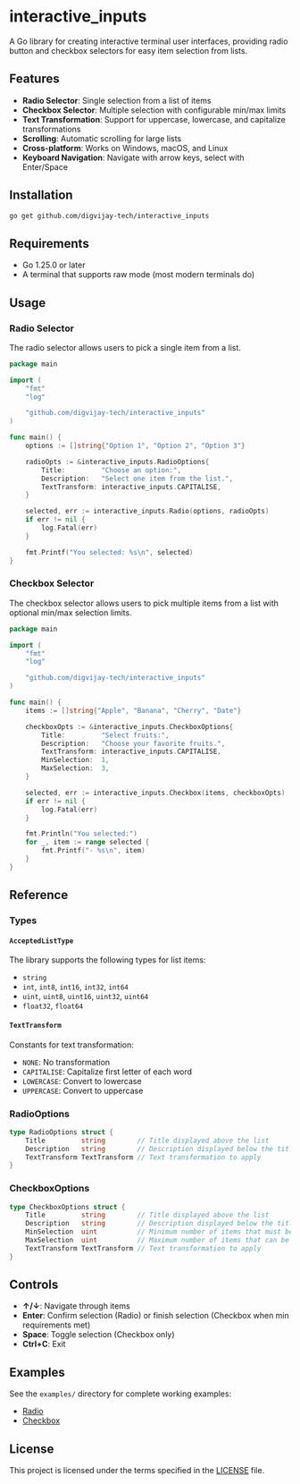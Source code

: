 # interactive_inputs

A Go library for creating interactive terminal user interfaces, providing radio button and checkbox selectors for easy item selection from lists.

## Features

- **Radio Selector**: Single selection from a list of items
- **Checkbox Selector**: Multiple selection with configurable min/max limits
- **Text Transformation**: Support for uppercase, lowercase, and capitalize transformations
- **Scrolling**: Automatic scrolling for large lists
- **Cross-platform**: Works on Windows, macOS, and Linux
- **Keyboard Navigation**: Navigate with arrow keys, select with Enter/Space

## Installation

```bash
go get github.com/digvijay-tech/interactive_inputs
```

## Requirements

- Go 1.25.0 or later
- A terminal that supports raw mode (most modern terminals do)

## Usage

### Radio Selector

The radio selector allows users to pick a single item from a list.

```go
package main

import (
    "fmt"
    "log"

    "github.com/digvijay-tech/interactive_inputs"
)

func main() {
    options := []string{"Option 1", "Option 2", "Option 3"}

    radioOpts := &interactive_inputs.RadioOptions{
        Title:         "Choose an option:",
        Description:   "Select one item from the list.",
        TextTransform: interactive_inputs.CAPITALISE,
    }

    selected, err := interactive_inputs.Radio(options, radioOpts)
    if err != nil {
        log.Fatal(err)
    }

    fmt.Printf("You selected: %s\n", selected)
}
```

### Checkbox Selector

The checkbox selector allows users to pick multiple items from a list with optional min/max selection limits.

```go
package main

import (
    "fmt"
    "log"

    "github.com/digvijay-tech/interactive_inputs"
)

func main() {
    items := []string{"Apple", "Banana", "Cherry", "Date"}

    checkboxOpts := &interactive_inputs.CheckboxOptions{
        Title:         "Select fruits:",
        Description:   "Choose your favorite fruits.",
        TextTransform: interactive_inputs.CAPITALISE,
        MinSelection:  1,
        MaxSelection:  3,
    }

    selected, err := interactive_inputs.Checkbox(items, checkboxOpts)
    if err != nil {
        log.Fatal(err)
    }

    fmt.Println("You selected:")
    for _, item := range selected {
        fmt.Printf("- %s\n", item)
    }
}
```

## Reference

### Types

#### `AcceptedListType`

The library supports the following types for list items:
- `string`
- `int`, `int8`, `int16`, `int32`, `int64`
- `uint`, `uint8`, `uint16`, `uint32`, `uint64`
- `float32`, `float64`

#### `TextTransform`

Constants for text transformation:
- `NONE`: No transformation
- `CAPITALISE`: Capitalize first letter of each word
- `LOWERCASE`: Convert to lowercase
- `UPPERCASE`: Convert to uppercase

### RadioOptions

```go
type RadioOptions struct {
    Title         string        // Title displayed above the list
    Description   string        // Description displayed below the title
    TextTransform TextTransform // Text transformation to apply
}
```

### CheckboxOptions

```go
type CheckboxOptions struct {
    Title         string        // Title displayed above the list
    Description   string        // Description displayed below the title
    MinSelection  uint          // Minimum number of items that must be selected
    MaxSelection  uint          // Maximum number of items that can be selected
    TextTransform TextTransform // Text transformation to apply
}
```

## Controls

- **↑/↓**: Navigate through items
- **Enter**: Confirm selection (Radio) or finish selection (Checkbox when min requirements met)
- **Space**: Toggle selection (Checkbox only)
- **Ctrl+C**: Exit

## Examples

See the `examples/` directory for complete working examples:
- [Radio](./examples/radio/main.go)
- [Checkbox](./examples/checkbox//main.go)


## License

This project is licensed under the terms specified in the [LICENSE](LICENSE) file.
